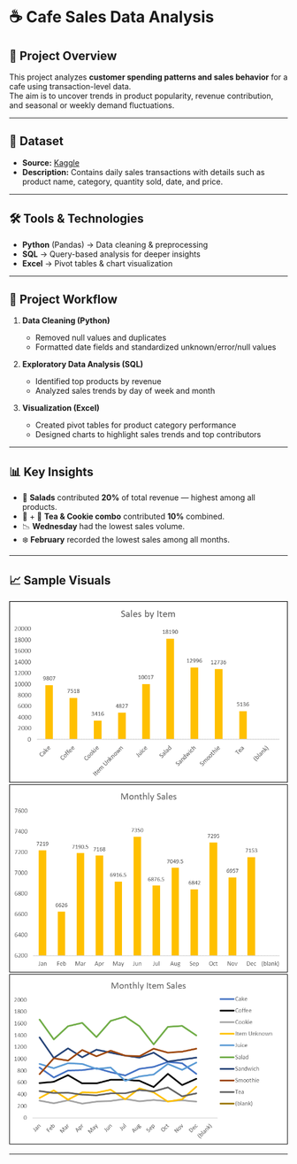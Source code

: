 # ☕ Cafe Sales Data Analysis

## 📌 Project Overview
This project analyzes **customer spending patterns and sales behavior** for a cafe using transaction-level data.  
The aim is to uncover trends in product popularity, revenue contribution, and seasonal or weekly demand fluctuations.

---

## 📂 Dataset
- **Source:** [Kaggle](https://www.kaggle.com/datasets/ahmedmohamed2003/cafe-sales-dirty-data-for-cleaning-training)
- **Description:** Contains daily sales transactions with details such as product name, category, quantity sold, date, and price.

---

## 🛠 Tools & Technologies
- **Python** (Pandas) → Data cleaning & preprocessing  
- **SQL** → Query-based analysis for deeper insights  
- **Excel** → Pivot tables & chart visualization

---

## 🔄 Project Workflow
1. **Data Cleaning (Python)**  
   - Removed null values and duplicates  
   - Formatted date fields and standardized unknown/error/null values  

2. **Exploratory Data Analysis (SQL)**  
   - Identified top products by revenue  
   - Analyzed sales trends by day of week and month  

3. **Visualization (Excel)**  
   - Created pivot tables for product category performance  
   - Designed charts to highlight sales trends and top contributors

---

## 📊 Key Insights
- 🥗 **Salads** contributed **20%** of total revenue — highest among all products.  
- 🍵 + 🍪 **Tea & Cookie combo** contributed **10%** combined.  
- 📉 **Wednesday** had the lowest sales volume.  
- ❄️ **February** recorded the lowest sales among all months.

---

## 📈 Sample Visuals

![Revenue by Product Category](revenue_by_category.png)  
![Monthly Sales Trend](monthly_sales_trend.png)
![Monthly_Item_Sales](monthly_item_sales.png)

---


